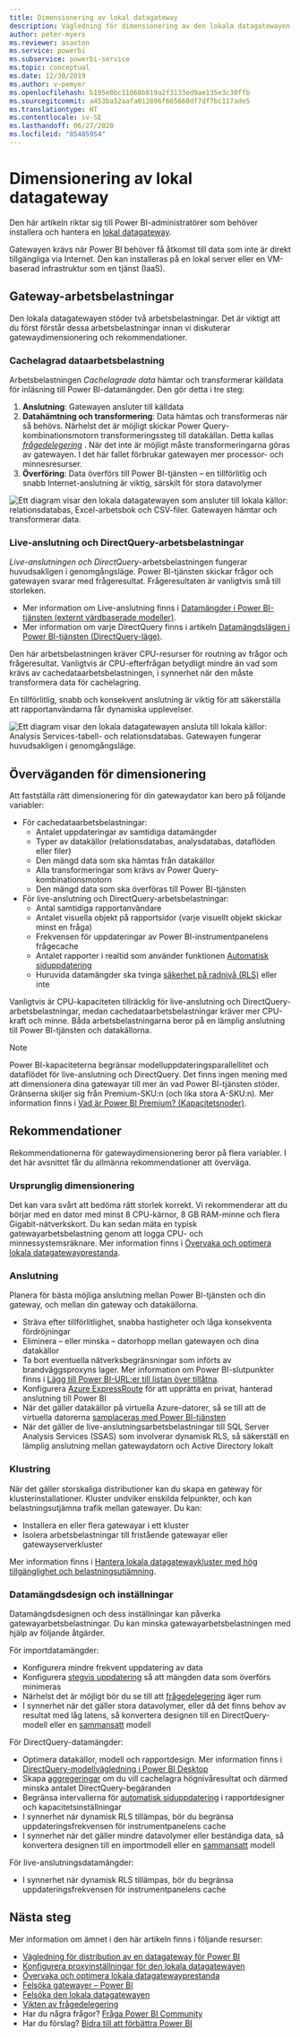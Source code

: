 ```yaml
---
title: Dimensionering av lokal datagateway
description: Vägledning för dimensionering av den lokala datagatewayen.
author: peter-myers
ms.reviewer: asaxton
ms.service: powerbi
ms.subservice: powerbi-service
ms.topic: conceptual
ms.date: 12/30/2019
ms.author: v-pemyer
ms.openlocfilehash: b195e0bc11068b819a2f3133ed9ae135e3c30ffb
ms.sourcegitcommit: a453ba52aafa012896f665660df7df7bc117ade5
ms.translationtype: HT
ms.contentlocale: sv-SE
ms.lasthandoff: 06/27/2020
ms.locfileid: "85485954"
---
```

# <a name="on-premises-data-gateway-sizing"></a>Dimensionering av lokal datagateway

Den här artikeln riktar sig till Power BI-administratörer som behöver installera och hantera en [lokal datagateway](../connect-data/service-gateway-onprem.md).

Gatewayen krävs när Power BI behöver få åtkomst till data som inte är direkt tillgängliga via Internet. Den kan installeras på en lokal server eller en VM-baserad infrastruktur som en tjänst (IaaS).

## <a name="gateway-workloads"></a>Gateway-arbetsbelastningar

Den lokala datagatewayen stöder två arbetsbelastningar. Det är viktigt att du först förstår dessa arbetsbelastningar innan vi diskuterar gatewaydimensionering och rekommendationer.

### <a name="cached-data-workload"></a>Cachelagrad dataarbetsbelastning

Arbetsbelastningen _Cachelagrade data_ hämtar och transformerar källdata för inläsning till Power BI-datamängder. Den gör detta i tre steg:

1. **Anslutning**: Gatewayen ansluter till källdata
1. **Datahämtning och transformering**: Data hämtas och transformeras när så behövs. Närhelst det är möjligt skickar Power Query-kombinationsmotorn transformeringssteg till datakällan. Detta kallas _[frågedelegering](power-query-folding.md)_ . När det inte är möjligt måste transformeringarna göras av gatewayen. I det här fallet förbrukar gatewayen mer processor- och minnesresurser.
1. **Överföring**: Data överförs till Power BI-tjänsten – en tillförlitlig och snabb Internet-anslutning är viktig, särskilt för stora datavolymer

![Ett diagram visar den lokala datagatewayen som ansluter till lokala källor: relationsdatabas, Excel-arbetsbok och CSV-filer. Gatewayen hämtar och transformerar data.](media/gateway-onprem-sizing/gateway-onprem-workload-cached-data.png)

### <a name="live-connection-and-directquery-workloads"></a>Live-anslutning och DirectQuery-arbetsbelastningar

_Live-anslutningen och DirectQuery_-arbetsbelastningen fungerar huvudsakligen i genomgångsläge. Power BI-tjänsten skickar frågor och gatewayen svarar med frågeresultat. Frågeresultaten är vanligtvis små till storleken.

- Mer information om Live-anslutning finns i [Datamängder i Power BI-tjänsten (externt värdbaserade modeller)](../connect-data/service-datasets-understand.md#external-hosted-models).
- Mer information om varje DirectQuery finns i artikeln [Datamängdslägen i Power BI-tjänsten (DirectQuery-läge)](../connect-data/service-dataset-modes-understand.md#directquery-mode).

Den här arbetsbelastningen kräver CPU-resurser för routning av frågor och frågeresultat. Vanligtvis är CPU-efterfrågan betydligt mindre än vad som krävs av cachedataarbetsbelastningen, i synnerhet när den måste transformera data för cachelagring.

En tillförlitlig, snabb och konsekvent anslutning är viktig för att säkerställa att rapportanvändarna får dynamiska upplevelser.

![Ett diagram visar den lokala datagatewayen ansluta till lokala källor: Analysis Services-tabell- och relationsdatabas. Gatewayen fungerar huvudsakligen i genomgångsläge.](media/gateway-onprem-sizing/gateway-onprem-workload-liveconnection-directquery.png)

## <a name="sizing-considerations"></a>Överväganden för dimensionering

Att fastställa rätt dimensionering för din gatewaydator kan bero på följande variabler:

- För cachedataarbetsbelastningar:
  - Antalet uppdateringar av samtidiga datamängder
  - Typer av datakällor (relationsdatabas, analysdatabas, dataflöden eller filer)
  - Den mängd data som ska hämtas från datakällor
  - Alla transformeringar som krävs av Power Query-kombinationsmotorn
  - Den mängd data som ska överföras till Power BI-tjänsten
- För live-anslutning och DirectQuery-arbetsbelastningar:
  - Antal samtidiga rapportanvändare
  - Antalet visuella objekt på rapportsidor (varje visuellt objekt skickar minst en fråga)
  - Frekvensen för uppdateringar av Power BI-instrumentpanelens frågecache
  - Antalet rapporter i realtid som använder funktionen [Automatisk siduppdatering](../create-reports/desktop-automatic-page-refresh.md)
  - Huruvida datamängder ska tvinga [säkerhet på radnivå (RLS)](../create-reports/desktop-rls.md) eller inte

Vanligtvis är CPU-kapaciteten tillräcklig för live-anslutning och DirectQuery-arbetsbelastningar, medan cachedataarbetsbelastningar kräver mer CPU-kraft och minne. Båda arbetsbelastningarna beror på en lämplig anslutning till Power BI-tjänsten och datakällorna.

> [!NOTE]
> Power BI-kapaciteterna begränsar modelluppdateringsparallellitet och dataflödet för live-anslutning och DirectQuery. Det finns ingen mening med att dimensionera dina gatewayar till mer än vad Power BI-tjänsten stöder. Gränserna skiljer sig från Premium-SKU:n (och lika stora A-SKU:n). Mer information finns i [Vad är Power BI Premium? (Kapacitetsnoder)](../admin/service-premium-what-is.md#capacity-nodes).

## <a name="recommendations"></a>Rekommendationer

Rekommendationerna för gatewaydimensionering beror på flera variabler. I det här avsnittet får du allmänna rekommendationer att överväga.

### <a name="initial-sizing"></a>Ursprunglig dimensionering

Det kan vara svårt att bedöma rätt storlek korrekt. Vi rekommenderar att du börjar med en dator med minst 8 CPU-kärnor, 8 GB RAM-minne och flera Gigabit-nätverkskort. Du kan sedan mäta en typisk gatewayarbetsbelastning genom att logga CPU- och minnessystemsräknare. Mer information finns i [Övervaka och optimera lokala datagatewayprestanda](/data-integration/gateway/service-gateway-performance).

### <a name="connectivity"></a>Anslutning

Planera för bästa möjliga anslutning mellan Power BI-tjänsten och din gateway, och mellan din gateway och datakällorna.

- Sträva efter tillförlitlighet, snabba hastigheter och låga konsekventa fördröjningar
- Eliminera – eller minska – datorhopp mellan gatewayen och dina datakällor
- Ta bort eventuella nätverksbegränsningar som införts av brandväggsproxyns lager. Mer information om Power BI-slutpunkter finns i [Lägg till Power BI-URL:er till listan över tillåtna](../admin/power-bi-whitelist-urls.md).
- Konfigurera [Azure ExpressRoute](/azure/expressroute/expressroute-introduction) för att upprätta en privat, hanterad anslutning till Power BI
- När det gäller datakällor på virtuella Azure-datorer, så se till att de virtuella datorerna [samplaceras med Power BI-tjänsten](../admin/service-admin-where-is-my-tenant-located.md)
- När det gäller de live-anslutningsarbetsbelastningar till SQL Server Analysis Services (SSAS) som involverar dynamisk RLS, så säkerställ en lämplig anslutning mellan gatewaydatorn och Active Directory lokalt

### <a name="clustering"></a>Klustring

När det gäller storskaliga distributioner kan du skapa en gateway för klusterinstallationer. Kluster undviker enskilda felpunkter, och kan belastningsutjämna trafik mellan gatewayer. Du kan:

- Installera en eller flera gatewayar i ett kluster
- Isolera arbetsbelastningar till fristående gatewayar eller gatewayserverkluster

Mer information finns i [Hantera lokala datagatewaykluster med hög tillgänglighet och belastningsutjämning](/data-integration/gateway/service-gateway-high-availability-clusters).

### <a name="dataset-design-and-settings"></a>Datamängdsdesign och inställningar

Datamängdsdesignen och dess inställningar kan påverka gatewayarbetsbelastningar. Du kan minska gatewayarbetsbelastningen med hjälp av följande åtgärder.

För importdatamängder:

- Konfigurera mindre frekvent uppdatering av data
- Konfigurera [stegvis uppdatering](../admin/service-premium-incremental-refresh.md) så att mängden data som överförs minimeras
- Närhelst det är möjligt bör du se till att [frågedelegering](power-query-folding.md) äger rum
- I synnerhet när det gäller stora datavolymer, eller då det finns behov av resultat med låg latens, så konvertera designen till en DirectQuery-modell eller en [sammansatt](../connect-data/service-dataset-modes-understand.md#composite-mode) modell

För DirectQuery-datamängder:

- Optimera datakällor, modell och rapportdesign. Mer information finns i [DirectQuery-modellvägledning i Power BI Desktop](directquery-model-guidance.md)
- Skapa [aggregeringar](../transform-model/desktop-aggregations.md) om du vill cachelagra högnivåresultat och därmed minska antalet DirectQuery-begäranden
- Begränsa intervallerna för [automatisk siduppdatering](../create-reports/desktop-automatic-page-refresh.md) i rapportdesigner och kapacitetsinställningar
- I synnerhet när dynamisk RLS tillämpas, bör du begränsa uppdateringsfrekvensen för instrumentpanelens cache
- I synnerhet när det gäller mindre datavolymer eller beständiga data, så konvertera designen till en importmodell eller en [sammansatt](../connect-data/service-dataset-modes-understand.md#composite-mode) modell

För live-anslutningsdatamängder:

- I synnerhet när dynamisk RLS tillämpas, bör du begränsa uppdateringsfrekvensen för instrumentpanelens cache

## <a name="next-steps"></a>Nästa steg

Mer information om ämnet i den här artikeln finns i följande resurser:

- [Vägledning för distribution av en datagateway för Power BI](../connect-data/service-gateway-deployment-guidance.md)
- [Konfigurera proxyinställningar för den lokala datagatewayen](/data-integration/gateway/service-gateway-proxy)
- [Övervaka och optimera lokala datagatewayprestanda](/data-integration/gateway/service-gateway-performance)
- [Felsöka gatewayer – Power BI](../connect-data/service-gateway-onprem-tshoot.md)
- [Felsöka den lokala datagatewayen](/data-integration/gateway/service-gateway-tshoot)
- [Vikten av frågedelegering](power-query-folding.md)
- Har du några frågor? [Fråga Power BI Community](https://community.powerbi.com/)
- Har du förslag? [Bidra till att förbättra Power BI](https://ideas.powerbi.com)
